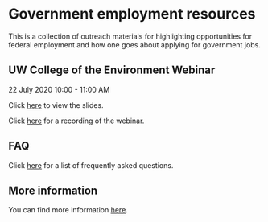 # Government employment resources

This is a collection of outreach materials for highlighting opportunities for federal employment and how one goes about applying for government jobs.

## UW College of the Environment Webinar

22 July 2020
10:00 - 11:00 AM

Click [here](https://github.com/wacfwru/govt_jobs/blob/master/webinar/federal_jobs_webinar.pdf) to view the slides.

Click [here](https://www.youtube.com/watch?v=Oqhw8scX9L8) for a recording of the webinar.

## FAQ

Click [here](https://github.com/wacfwru/govt_jobs/tree/master/FAQ) for a list of frequently asked questions.

## More information

You can find more information [here](https://govt-jobs.netlify.app/).
